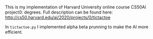 This is my implementation of Harvard University online course CS50AI project0: degrees. 
Full description can be found here: http://cs50.harvard.edu/ai/2020/projects/0/tictactoe  

In ``tictactoe.py`` I implemented alpha beta prunning to make the AI more efficient. 
